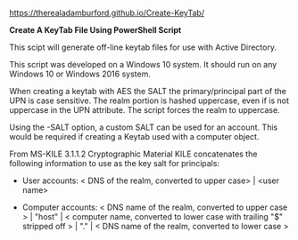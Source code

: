 <html>
<head>
<meta charset="utf-8">
<meta name="viewport" content="width=device-width, initial-scale=1">
<!--
  The above 2 meta tags *must* come first in the <head>
  to consistently ensure proper document rendering.
  Any other head element should come *after* these tags.
 -->
<meta http-equiv="Content-Type" content="text/html; charset=utf-8"/>
</head>
<body>

<a href="https://therealadamburford.github.io/Create-KeyTab/">https://therealadamburford.github.io/Create-KeyTab/</a> 
<p>
<b>Create A KeyTab File Using PowerShell Script</b>
  
This scipt will generate off-line keytab files for use with Active Directory.

This script was developed on a Windows 10 system. It should run on any Windows 10 or Windows 2016 system.

When creating a keytab with AES the SALT the primary/principal part of the UPN is case sensitive. The realm portion is hashed uppercase, even if is not uppercase in the UPN attribute. The script forces the realm to uppercase.

Using the -SALT option, a custom SALT can be used for an account. This would be required if creating a Keytab used with a computer object.

From MS-KILE 3.1.1.2 Cryptographic Material
KILE concatenates the following information to use as the key salt for principals:

- User accounts: \< DNS of the realm, converted to upper case\> | \<user name\>
  
- Computer accounts: \< DNS name of the realm, converted to upper case \> | "host" | \< computer name, converted to lower case with trailing "$" stripped off \> | "." | \< DNS name of the realm, converted to lower case \>  
</body>
</html>
